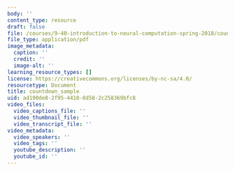 ```yaml
---
body: ''
content_type: resource
draft: false
file: /courses/9-40-introduction-to-neural-computation-spring-2018/countdown_sample_transcript2.pdf
file_type: application/pdf
image_metadata:
  caption: ''
  credit: ''
  image-alt: ''
learning_resource_types: []
license: https://creativecommons.org/licenses/by-nc-sa/4.0/
resourcetype: Document
title: countdown_sample
uid: ad190de8-2f95-4410-8d58-2c258369bfc8
video_files:
  video_captions_file: ''
  video_thumbnail_file: ''
  video_transcript_file: ''
video_metadata:
  video_speakers: ''
  video_tags: ''
  youtube_description: ''
  youtube_id: ''
---
```

